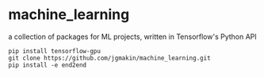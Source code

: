 # machine_learning
a collection of packages for ML projects, written in Tensorflow's Python API

```
pip install tensorflow-gpu
git clone https://github.com/jgmakin/machine_learning.git
pip install -e end2end
```
